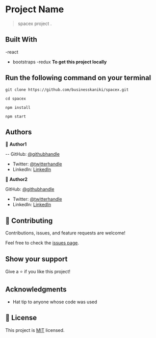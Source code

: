 
# Project Name

>spacex project .


## Built With

-react
- bootstraps
-redux
**To get this project locally**

## Run the following command on your terminal


```
git clone https://github.com/businesskaniki/spacex.git

```
```
cd spacex

```
```
npm install

```
```
npm start

```

## Authors

👤 **Author1**

-- GitHub: [@githubhandle](https://github.com/businesskaniki)
- Twitter: [@twitterhandle](https://twitter.com/kaniki7346)
- LinkedIn: [LinkedIn](https://linkedin.com/in/buinesskaniki)

👤 **Author2**

GitHub: [@githubhandle](https://github.com/Hatimdev)
- Twitter: [@twitterhandle](https://twitter.com/Hatim)
- LinkedIn: [LinkedIn](https://www.linkedin.com/in/hatimdev/)

## 🤝 Contributing

Contributions, issues, and feature requests are welcome!

Feel free to check the [issues page](../../issues/).

## Show your support

Give a ⭐️ if you like this project!

## Acknowledgments

- Hat tip to anyone whose code was used

## 📝 License

This project is [MIT](./MIT.md) licensed.